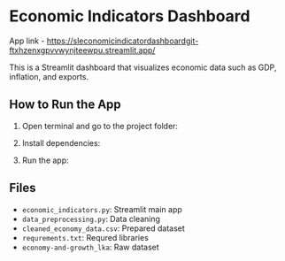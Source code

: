 # Economic Indicators Dashboard
App link - https://sleconomicindicatordashboardgit-ftxhzenxgpvvwynjteewpu.streamlit.app/

This is a Streamlit dashboard that visualizes economic data such as GDP, inflation, and exports.

## How to Run the App

1. Open terminal and go to the project folder:

2. Install dependencies:
  
3. Run the app:
     
## Files

- `economic_indicators.py`: Streamlit main app
- `data_preprocessing.py`: Data cleaning
- `cleaned_economy_data.csv`: Prepared dataset
- `requrements.txt`: Requred libraries
- `economy-and-growth_lka`: Raw dataset
